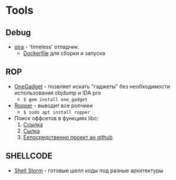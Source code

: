 # Tools
## Debug
+ [qira](https://github.com/geohot/qira) - 'timeless' отладчик.  
  + [Dockerfile](./tools/qira/) для сборки и запуска

## ROP
+ [OneGadget](https://github.com/david942j/one_gadget) - позвляет искать "гаджеты" без необходимости использования objdump и IDA pro
  + `$ gem install one_gadget`
+ [Ropper](https://github.com/sashs/Ropper) - выводит все ропчики
  + `$ sudo apt install ropper`
+ Поиск оффсетов в функциях libc:
  1. [Ссылка](https://libc.blukat.me/)
  2. [Сылка](https://libc.rip/) 
  3. [Еепосредственно проект ан github](https://github.com/niklasb/libc-database)


## SHELLCODE
+ [Shell Storm](https://shell-storm.org/shellcode/index.html) - готовые шелл коды под разные архитектуры